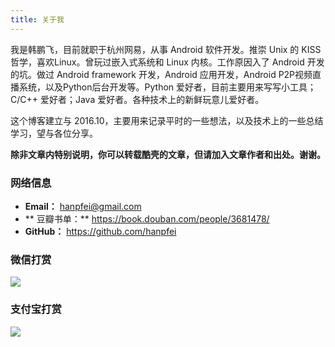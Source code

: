 ```yaml
---
title: 关于我
---
```


我是韩鹏飞，目前就职于杭州网易，从事 Android 软件开发。推崇 Unix 的 KISS 哲学，喜欢Linux。曾玩过嵌入式系统和 Linux 内核。工作原因入了 Android 开发的坑。做过 Android framework 开发，Android 应用开发，Android P2P视频直播系统，以及Python后台开发等。Python 爱好者，目前主要用来写写小工具；C/C++ 爱好者；Java 爱好者。各种技术上的新鲜玩意儿爱好者。

这个博客建立与 2016.10，主要用来记录平时的一些想法，以及技术上的一些总结学习，望与各位分享。

**除非文章内特别说明，你可以转载酷壳的文章，但请加入文章作者和出处。谢谢。**

### 网络信息

* **Email：** hanpfei@gmail.com
* ** 豆瓣书单：** https://book.douban.com/people/3681478/
* **GitHub：** https://github.com/hanpfei

### 微信打赏
![](https://www.wolfcstech.com/images/wxpay.png)

### 支付宝打赏
![](https://www.wolfcstech.com/images/alipay.jpg) 
